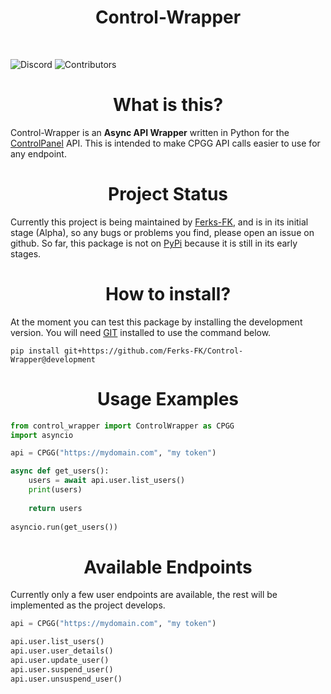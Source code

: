 <h1 align="center"> 
    Control-Wrapper
</h1>
</br>

![Discord](https://img.shields.io/discord/876934115302178876?label=DISCORD&style=for-the-badge)
![Contributors](https://img.shields.io/github/contributors/Ferks-FK/Pterodactyl-AutoAddons?style=for-the-badge)

<h1 align="center">What is this?</h1>

Control-Wrapper is an **Async API Wrapper** written in Python for the [ControlPanel](https://controlpanel.gg) API.
This is intended to make CPGG API calls easier to use for any endpoint.

<h1 align="center">Project Status</h1>

Currently this project is being maintained by [Ferks-FK](https://github.com/Ferks-FK), and is in its initial stage (Alpha), so any bugs or problems you find, please open an issue on github.
So far, this package is not on [PyPi](https://pypi.org) because it is still in its early stages.

<h1 align="center">How to install?</h1>

At the moment you can test this package by installing the development version.
You will need [GIT](https://git-scm.com) installed to use the command below.

```
pip install git+https://github.com/Ferks-FK/Control-Wrapper@development
```

<h1 align="center">Usage Examples</h1>

```py
from control_wrapper import ControlWrapper as CPGG
import asyncio

api = CPGG("https://mydomain.com", "my token")

async def get_users():
    users = await api.user.list_users()
    print(users)
    
    return users
 
asyncio.run(get_users())
```

<h1 align="center">Available Endpoints</h1>

Currently only a few user endpoints are available, the rest will be implemented as the project develops.

```py
api = CPGG("https://mydomain.com", "my token")

api.user.list_users()
api.user.user_details()
api.user.update_user()
api.user.suspend_user()
api.user.unsuspend_user()
```
